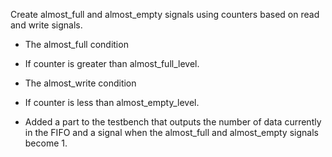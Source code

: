 Create almost_full and almost_empty signals using counters based on read and write signals.

- The almost_full condition
- If counter is greater than almost_full_level.

- The almost_write condition
- If counter is less than almost_empty_level.

* Added a part to the testbench that outputs the number of data currently in the FIFO and a signal when the almost_full and almost_empty signals become 1.
